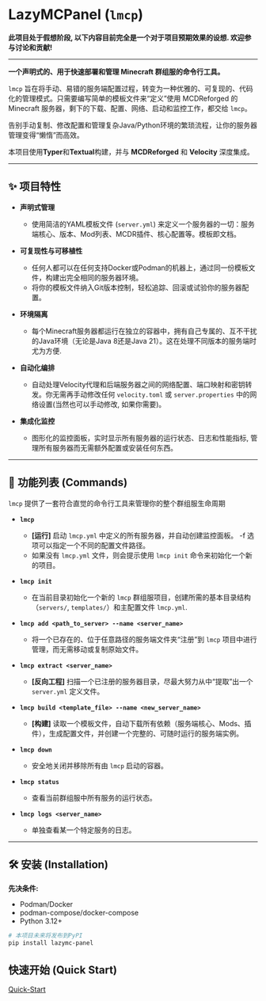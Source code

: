 # LazyMCPanel (`lmcp`)

**此项目处于假想阶段, 以下内容目前完全是一个对于项目预期效果的设想. 欢迎参与讨论和贡献!**

------

**一个声明式的、用于快速部署和管理 Minecraft 群组服的命令行工具。**

`lmcp` 旨在将手动、易错的服务端配置过程，转变为一种优雅的、可复现的、代码化的管理模式。只需要编写简单的模板文件来“定义”使用 MCDReforged 的 Minecraft 服务器，剩下的下载、配置、网络、启动和监控工作，都交给 `lmcp`。

告别手动复制、修改配置和管理复杂Java/Python环境的繁琐流程，让你的服务器管理变得“懒惰”而高效。

本项目使用**Typer**和**Textual**构建，并与 **MCDReforged** 和 **Velocity** 深度集成。

---

## ✨ 项目特性

* **声明式管理**
    * 使用简洁的YAML模板文件 (`server.yml`) 来定义一个服务器的一切：服务端核心、版本、Mod列表、MCDR插件、核心配置等。模板即文档。

* **可复现性与可移植性**
    * 任何人都可以在任何支持Docker或Podman的机器上，通过同一份模板文件，构建出完全相同的服务器环境。
    * 将你的模板文件纳入Git版本控制，轻松追踪、回滚或试验你的服务器配置。

* **环境隔离**
    * 每个Minecraft服务器都运行在独立的容器中，拥有自己专属的、互不干扰的Java环境（无论是Java 8还是Java 21）。这在处理不同版本的服务端时尤为方便.

* **自动化编排**
    * 自动处理Velocity代理和后端服务器之间的网络配置、端口映射和密钥转发。你无需再手动修改任何 `velocity.toml` 或 `server.properties` 中的网络设置(当然也可以手动修改, 如果你需要)。

* **集成化监控**
    * 图形化的监控面板，实时显示所有服务器的运行状态、日志和性能指标, 管理所有服务器而无需额外配置或安装任何东西。

---

## 🚀 功能列表 (Commands)

`lmcp` 提供了一套符合直觉的命令行工具来管理你的整个群组服生命周期

* **`lmcp`**
    * **[运行]** 启动 `lmcp.yml` 中定义的所有服务器，并自动创建监控面板。 -f 选项可以指定一个不同的配置文件路径。
    * 如果没有 `lmcp.yml` 文件，则会提示使用 `lmcp init` 命令来初始化一个新的项目。
  
* **`lmcp init`**
    * 在当前目录初始化一个新的 `lmcp` 群组服项目，创建所需的基本目录结构（`servers/`, `templates/`）和主配置文件 `lmcp.yml`.

* **`lmcp add <path_to_server> --name <server_name>`**
    * 将一个已存在的、位于任意路径的服务端文件夹“注册”到 `lmcp` 项目中进行管理，而无需移动或复制原始文件。

* **`lmcp extract <server_name>`**
    * **[反向工程]** 扫描一个已注册的服务器目录，尽最大努力从中“提取”出一个 `server.yml` 定义文件。

* **`lmcp build <template_file> --name <new_server_name>`**
    * **[构建]** 读取一个模板文件，自动下载所有依赖（服务端核心、Mods、插件），生成配置文件，并创建一个完整的、可随时运行的服务端实例。

* **`lmcp down`**
    * 安全地关闭并移除所有由 `lmcp` 启动的容器。

* **`lmcp status`**
    * 查看当前群组服中所有服务的运行状态。

* **`lmcp logs <server_name>`**
    * 单独查看某一个特定服务的日志。

---

## 🛠️ 安装 (Installation)

**先决条件:**
* Podman/Docker
* podman-compose/docker-compose
* Python 3.12+

```bash
# 本项目未来将发布到PyPI
pip install lazymc-panel
```

## 快速开始 (Quick Start)

[Quick-Start](docs/quick-start.md)